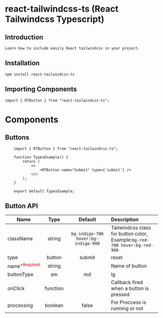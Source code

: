 # react-tailwindcss-ts (React Tailwindcss Typescript)

## Introduction
    Learn how to include easily React tailwindcss in your project.

## Installation
    npm install react-tailwindcss-ts


## Importing Components
    import { RTButton } from "react-tailwindcss-ts";

# Components 
## Buttons
     
        import { RTButton } from "react-tailwindcss-ts";

        function TypesExample() {
            return (
                <>
                    <RTButton name="Submit" type={'submit'} />
                </>
            );
        }

        export default TypesExample;
    
## Button API

| Name                                        | Type                    | Default                             | Description                                                                     |
| ------------------------------------------- |:-----------------------:| :----------------------------------:| :-------------------------------------------------------------------------------|
| className                                   | string                  | `bg-indigo-700 hover:bg-indigo-900` |  Tailwindcss class for button color, <br />Example:`bg-red-700 hover:bg-red-900`|
| type                                        | button | submit | reset | button                              |  Type of button,Example: button, submit, reset                                  |
| name<sup style="color:red;">*Required</sup> | string                  |                                     |  Name of button                                                                 |
| buttonType                                  | sm | md | lg            | md                                  |  Size of button, Example: sm,md,lg                                              |
| onClick                                     | function                |                                     | Callback fired when a button is pressed                                         |
| processing                                  | boolean                 | false                               | For Proccess is running or not                                                  |